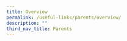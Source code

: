 ```yaml
---
title: Overview
permalink: /useful-links/parents/overview/
description: ""
third_nav_title: Parents
---
```

